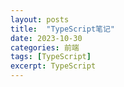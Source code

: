 ```yaml
---
layout: posts
title:  "TypeScript笔记"
date: 2023-10-30
categories: 前端
tags: [TypeScript]
excerpt: TypeScript
---
```


